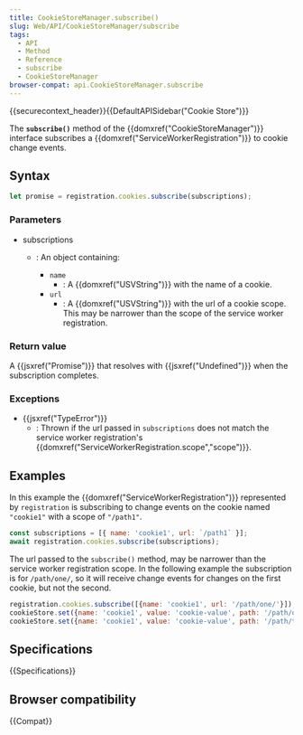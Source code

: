 ```yaml
---
title: CookieStoreManager.subscribe()
slug: Web/API/CookieStoreManager/subscribe
tags:
  - API
  - Method
  - Reference
  - subscribe
  - CookieStoreManager
browser-compat: api.CookieStoreManager.subscribe
---
```

{{securecontext_header}}{{DefaultAPISidebar("Cookie Store")}}

The **`subscribe()`** method of the {{domxref("CookieStoreManager")}} interface subscribes a {{domxref("ServiceWorkerRegistration")}} to cookie change events.

## Syntax

```js
let promise = registration.cookies.subscribe(subscriptions);
```

### Parameters

- subscriptions

  - : An object containing:

    - `name`
      - : A {{domxref("USVString")}} with the name of a cookie.
    - `url`
      - : A {{domxref("USVString")}} with the url of a cookie scope. This may be narrower than the scope of the service worker registration.

### Return value

A {{jsxref("Promise")}} that resolves with {{jsxref("Undefined")}} when the subscription completes.

### Exceptions

- {{jsxref("TypeError")}}
  - : Thrown if the url passed in `subscriptions` does not match the service worker registration's {{domxref("ServiceWorkerRegistration.scope","scope")}}.

## Examples

In this example the {{domxref("ServiceWorkerRegistration")}} represented by `registration` is subscribing to change events on the cookie named `"cookie1"` with a scope of `"/path1"`.

```js
const subscriptions = [{ name: 'cookie1', url: `/path1` }];
await registration.cookies.subscribe(subscriptions);
```

The url passed to the `subscribe()` method, may be narrower than the service worker registration scope. In the following example the subscription is for `/path/one/`, so it will receive change events for changes on the first cookie, but not the second.

```js
registration.cookies.subscribe([{name: 'cookie1', url: '/path/one/'}]); // subscription
cookieStore.set({name: 'cookie1', value: 'cookie-value', path: '/path/one/'}); // receives a change event
cookieStore.set({name: 'cookie1', value: 'cookie-value', path: '/path/two/'}); // does not receive a change event
```

## Specifications

{{Specifications}}

## Browser compatibility

{{Compat}}
